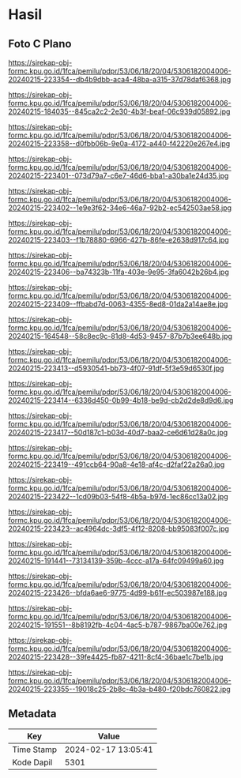 # Hasil

## Foto C Plano

https://sirekap-obj-formc.kpu.go.id/1fca/pemilu/pdpr/53/06/18/20/04/5306182004006-20240215-223354--db4b9dbb-aca4-48ba-a315-37d78daf6368.jpg

https://sirekap-obj-formc.kpu.go.id/1fca/pemilu/pdpr/53/06/18/20/04/5306182004006-20240215-184035--845ca2c2-2e30-4b3f-beaf-06c939d05892.jpg

https://sirekap-obj-formc.kpu.go.id/1fca/pemilu/pdpr/53/06/18/20/04/5306182004006-20240215-223358--d0fbb06b-9e0a-4172-a440-f42220e267e4.jpg

https://sirekap-obj-formc.kpu.go.id/1fca/pemilu/pdpr/53/06/18/20/04/5306182004006-20240215-223401--073d79a7-c6e7-46d6-bba1-a30ba1e24d35.jpg

https://sirekap-obj-formc.kpu.go.id/1fca/pemilu/pdpr/53/06/18/20/04/5306182004006-20240215-223402--1e9e3f62-34e6-46a7-92b2-ec542503ae58.jpg

https://sirekap-obj-formc.kpu.go.id/1fca/pemilu/pdpr/53/06/18/20/04/5306182004006-20240215-223403--f1b78880-6966-427b-86fe-e2638d917c64.jpg

https://sirekap-obj-formc.kpu.go.id/1fca/pemilu/pdpr/53/06/18/20/04/5306182004006-20240215-223406--ba74323b-11fa-403e-9e95-3fa6042b26b4.jpg

https://sirekap-obj-formc.kpu.go.id/1fca/pemilu/pdpr/53/06/18/20/04/5306182004006-20240215-223409--ffbabd7d-0063-4355-8ed8-01da2a14ae8e.jpg

https://sirekap-obj-formc.kpu.go.id/1fca/pemilu/pdpr/53/06/18/20/04/5306182004006-20240215-164548--58c8ec9c-81d8-4d53-9457-87b7b3ee648b.jpg

https://sirekap-obj-formc.kpu.go.id/1fca/pemilu/pdpr/53/06/18/20/04/5306182004006-20240215-223413--d5930541-bb73-4f07-91df-5f3e59d6530f.jpg

https://sirekap-obj-formc.kpu.go.id/1fca/pemilu/pdpr/53/06/18/20/04/5306182004006-20240215-223414--6336d450-0b99-4b18-be9d-cb2d2de8d9d6.jpg

https://sirekap-obj-formc.kpu.go.id/1fca/pemilu/pdpr/53/06/18/20/04/5306182004006-20240215-223417--50d187c1-b03d-40d7-baa2-ce6d61d28a0c.jpg

https://sirekap-obj-formc.kpu.go.id/1fca/pemilu/pdpr/53/06/18/20/04/5306182004006-20240215-223419--491ccb64-90a8-4e18-af4c-d2faf22a26a0.jpg

https://sirekap-obj-formc.kpu.go.id/1fca/pemilu/pdpr/53/06/18/20/04/5306182004006-20240215-223422--1cd09b03-54f8-4b5a-b97d-1ec86cc13a02.jpg

https://sirekap-obj-formc.kpu.go.id/1fca/pemilu/pdpr/53/06/18/20/04/5306182004006-20240215-223423--ac4964dc-3df5-4f12-8208-bb95083f007c.jpg

https://sirekap-obj-formc.kpu.go.id/1fca/pemilu/pdpr/53/06/18/20/04/5306182004006-20240215-191441--73134139-359b-4ccc-a17a-64fc09499a60.jpg

https://sirekap-obj-formc.kpu.go.id/1fca/pemilu/pdpr/53/06/18/20/04/5306182004006-20240215-223426--bfda6ae6-9775-4d99-b61f-ec503987e188.jpg

https://sirekap-obj-formc.kpu.go.id/1fca/pemilu/pdpr/53/06/18/20/04/5306182004006-20240215-191551--8b8192fb-4c04-4ac5-b787-9867ba00e762.jpg

https://sirekap-obj-formc.kpu.go.id/1fca/pemilu/pdpr/53/06/18/20/04/5306182004006-20240215-223428--39fe4425-fb87-4211-8cf4-36bae1c7be1b.jpg

https://sirekap-obj-formc.kpu.go.id/1fca/pemilu/pdpr/53/06/18/20/04/5306182004006-20240215-223355--19018c25-2b8c-4b3a-b480-f20bdc760822.jpg


## Metadata

| Key        | Value               |
| ---------- | ------------------- |
| Time Stamp | 2024-02-17 13:05:41 |
| Kode Dapil | 5301                |



